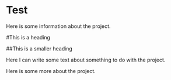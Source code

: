 Test
===========

Here is some information about the project.

#This is a heading

##This is a smaller heading

Here I can write some text about something to do with the project.

Here is some more about the project.

